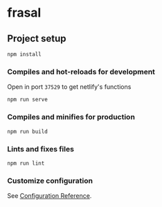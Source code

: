 # frasal

## Project setup
```
npm install
```

### Compiles and hot-reloads for development
Open in port `37529` to get netlify's functions
```
npm run serve
```

### Compiles and minifies for production
```
npm run build
```

### Lints and fixes files
```
npm run lint
```

### Customize configuration
See [Configuration Reference](https://cli.vuejs.org/config/).
